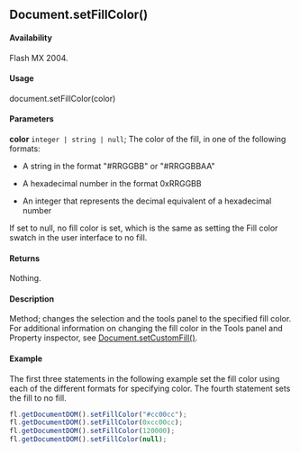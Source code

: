 ## Document.setFillColor()

#### Availability

Flash MX 2004.

#### Usage

document.setFillColor(color)

#### Parameters

**color** `integer | string | null`; The color of the fill, in one of the following formats:

- A string in the format "#RRGGBB" or "#RRGGBBAA"

- A hexadecimal number in the format 0xRRGGBB

- An integer that represents the decimal equivalent of a hexadecimal number

If set to null, no fill color is set, which is the same as setting the Fill color swatch in the user interface to no fill.

#### Returns

Nothing.

#### Description

Method; changes the selection and the tools panel to the specified fill color. For additional information on changing the fill color in the Tools panel and Property inspector, see [Document.setCustomFill()](../Document_object/Document470.md).

#### Example

The first three statements in the following example set the fill color using each of the different formats for specifying color. The fourth statement sets the fill to no fill.

```javascript
fl.getDocumentDOM().setFillColor("#cc00cc");
fl.getDocumentDOM().setFillColor(0xcc00cc);
fl.getDocumentDOM().setFillColor(120000);
fl.getDocumentDOM().setFillColor(null);
```
